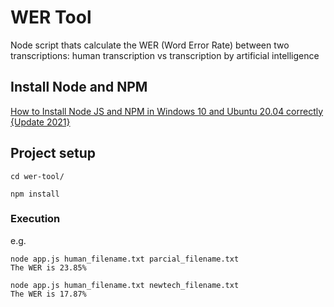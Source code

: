 # WER Tool
Node script thats calculate the WER (Word Error Rate) between two transcriptions: human transcription vs transcription by artificial intelligence

## Install Node and NPM
[How to Install Node JS and NPM in Windows 10 and Ubuntu 20.04 correctly {Update 2021}](https://cloudlinuxtech.com/how-to-install-node-js-npm/)

## Project setup
```
cd wer-tool/
```
```
npm install
```

### Execution
e.g.
```
node app.js human_filename.txt parcial_filename.txt
The WER is 23.85%
```
```
node app.js human_filename.txt newtech_filename.txt
The WER is 17.87%
```